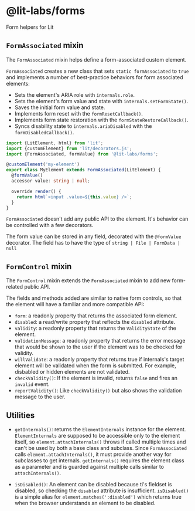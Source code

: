 # @lit-labs/forms

Form helpers for Lit

## `FormAssociated` mixin

The `FormAssociated` mixin helps define a form-associated custom element.

`FormAssociated` creates a new class that sets `static formAssociated` to `true`
and implements a number of best-practice behaviors for form associated elements:

- Sets the element's ARIA role with `internals.role`.
- Sets the element's form value and state with `internals.setFormState()`.
- Saves the initial form value and state.
- Implements form reset with the `formResetCallback()`.
- Implements form state restoration with the `formStateRestoreCallback()`.
- Syncs disability state to `internals.ariaDisabled` with the
  `formDisabledCallback()`.

```ts
import {LitElement, html} from 'lit';
import {customElement} from 'lit/decorators.js';
import {FormAssociated, formValue} from '@lit-labs/forms';

@customElement('my-element')
export class MyElement extends FormAssociated(LitElement) {
  @formValue()
  accessor value: string | null;

  override render() {
    return html`<input .value=${this.value} />`;
  }
}
```

`FormAssociated` doesn't add any public API to the element. It's behavior can be
controlled with a few decorators.

The form value can be stored in any field, decorated with the `@formValue`
decorator. The field has to have the type of `string | File | FormData | null`

## `FormControl` mixin

The `FormControl` mixin extends the `FormAssociated` mixin to add new
form-related public API.

The fields and methods added are similar to native form controls, so that the
element will have a familiar and more compatible API:

- `form`: a readonly property that returns the associated form element.
- `disabled`: a read/write property that reflects the `disabled` attribute.
- `validity`: a readonly property that returns the `ValidityState` of the
  element.
- `validationMessage`: a readonly property that returns the error message that
  would be shown to the user if the element was to be checked for validity.
- `willValidate`: a readonly property that returns true if internals's target
  element will be validated when the form is submitted. For example, disbabled
  or hidden elements are not validated.
- `checkValidity()`: If the element is invalid, returns `false` and fires an
  `invalid` event.
- `reportValidity()`: Like `checkValidity()` but also shows the validation
  message to the user.

## Utilities

- `getInternals()`: returns the `ElementInternals` instance for the element.
  `ElementInternals` are supposed to be accessible only to the element itself,
  so `element.attachInternals()` throws if called multiple times and can't be
  used by both a base class and subclass. Since `FormAssociated` calls
  `element.attachInternals()`, it must provide another way for subclasses to get
  internals. `getInternals()` requires the element class as a parameter and is
  guarded against multiple calls similar to `attachInternals()`.

- `isDisabled()`: An element can be disabled because ti's fieldset is disabled,
  so checking the `disabled` attribute is insufficient. `isDisabled()` is a
  simple alias for `element.matches(':disabled')` which returns true when the
  browser understands an element to be disabled.
